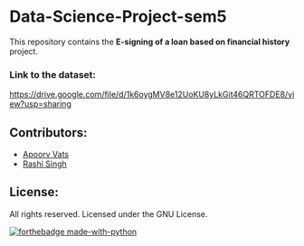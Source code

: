 # Data-Science-Project-sem5
This repository contains the <b>E-signing of a loan based on financial history</b> project.

### Link to the dataset: 
https://drive.google.com/file/d/1k6oygMV8e12UoKU8yLkGit46QRTOFDE8/view?usp=sharing

## Contributors:
* [Apoorv Vats](https://github.com/ApoorvVats181)
* [Rashi Singh](https://github.com/RASHI3004)

## License:
All rights reserved. Licensed under the GNU License.

[![forthebadge made-with-python](http://ForTheBadge.com/images/badges/made-with-python.svg)](https://www.python.org/) 

